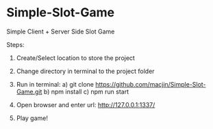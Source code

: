 # Simple-Slot-Game
Simple Client + Server Side Slot Game

Steps:
1. Create/Select location to store the project
2. Change directory in terminal to the project folder
3. Run in terminal:  a) git clone https://github.com/macjin/Simple-Slot-Game.git
  b) npm install
  c) npm run start
  
4. Open browser and enter url: http://127.0.0.1:1337/
5. Play game!
    
